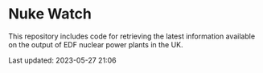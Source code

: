 # Nuke Watch

This repository includes code for retrieving the latest information available on the output of EDF nuclear power plants in the UK.

Last updated: 2023-05-27 21:06